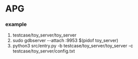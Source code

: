 # APG

### example

1. testcase/toy_server/toy_server 
2. sudo gdbserver --attach :9953 $(pidof toy_server)
3. python3 src/entry.py -b testcase/toy_server/toy_server -c testcase/toy_server/config.txt